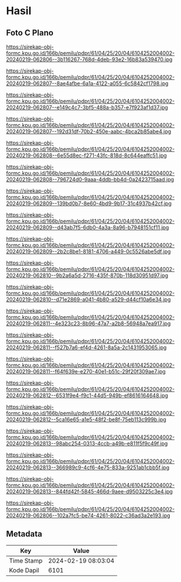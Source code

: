 # Hasil

## Foto C Plano

https://sirekap-obj-formc.kpu.go.id/166b/pemilu/pdpr/61/04/25/20/04/6104252004002-20240219-062806--3b116267-768d-4deb-93e2-16b83a539470.jpg

https://sirekap-obj-formc.kpu.go.id/166b/pemilu/pdpr/61/04/25/20/04/6104252004002-20240219-062807--8ae4afbe-6a1a-4122-a055-6c5842cf1798.jpg

https://sirekap-obj-formc.kpu.go.id/166b/pemilu/pdpr/61/04/25/20/04/6104252004002-20240219-062807--e149c4c7-3bf5-488a-b357-e7f923af1d37.jpg

https://sirekap-obj-formc.kpu.go.id/166b/pemilu/pdpr/61/04/25/20/04/6104252004002-20240219-062807--192d31df-70b2-450e-aabc-4bca2b85abe4.jpg

https://sirekap-obj-formc.kpu.go.id/166b/pemilu/pdpr/61/04/25/20/04/6104252004002-20240219-062808--6e55d8ec-f271-43fc-818d-8c644eaffc51.jpg

https://sirekap-obj-formc.kpu.go.id/166b/pemilu/pdpr/61/04/25/20/04/6104252004002-20240219-062808--796724d0-9aaa-4ddb-bb4d-0a2423715aad.jpg

https://sirekap-obj-formc.kpu.go.id/166b/pemilu/pdpr/61/04/25/20/04/6104252004002-20240219-062809--139bd0b7-8e60-4bd9-9b17-31c4937b42cf.jpg

https://sirekap-obj-formc.kpu.go.id/166b/pemilu/pdpr/61/04/25/20/04/6104252004002-20240219-062809--d43ab7f5-6db0-4a3a-8a96-b7948151cf11.jpg

https://sirekap-obj-formc.kpu.go.id/166b/pemilu/pdpr/61/04/25/20/04/6104252004002-20240219-062809--2b2c8be1-8181-4706-a449-0c5526abe5df.jpg

https://sirekap-obj-formc.kpu.go.id/166b/pemilu/pdpr/61/04/25/20/04/6104252004002-20240219-062810--9b2a6a5d-2716-435f-870b-118d30951d97.jpg

https://sirekap-obj-formc.kpu.go.id/166b/pemilu/pdpr/61/04/25/20/04/6104252004002-20240219-062810--d71e2869-a041-4b80-a529-d44cf10a6e34.jpg

https://sirekap-obj-formc.kpu.go.id/166b/pemilu/pdpr/61/04/25/20/04/6104252004002-20240219-062811--4e323c23-8b96-47a7-a2b8-56948a7ea917.jpg

https://sirekap-obj-formc.kpu.go.id/166b/pemilu/pdpr/61/04/25/20/04/6104252004002-20240219-062811--f527b7a6-ef4d-4261-8a5a-2c1431953065.jpg

https://sirekap-obj-formc.kpu.go.id/166b/pemilu/pdpr/61/04/25/20/04/6104252004002-20240219-062811--f64f639e-e270-40e1-b51c-29f20f309ae7.jpg

https://sirekap-obj-formc.kpu.go.id/166b/pemilu/pdpr/61/04/25/20/04/6104252004002-20240219-062812--6531f9e4-f9c1-44d5-949b-ef8616164648.jpg

https://sirekap-obj-formc.kpu.go.id/166b/pemilu/pdpr/61/04/25/20/04/6104252004002-20240219-062812--5ca16e65-a1e5-48f2-be8f-75eb113c999b.jpg

https://sirekap-obj-formc.kpu.go.id/166b/pemilu/pdpr/61/04/25/20/04/6104252004002-20240219-062813--98abc254-0313-4ccb-a49b-e811f5f9c49f.jpg

https://sirekap-obj-formc.kpu.go.id/166b/pemilu/pdpr/61/04/25/20/04/6104252004002-20240219-062813--366989c9-4cf6-4e75-833a-9251ab1cbb5f.jpg

https://sirekap-obj-formc.kpu.go.id/166b/pemilu/pdpr/61/04/25/20/04/6104252004002-20240219-062813--844fd42f-5845-466d-9aee-d9503225c3e4.jpg

https://sirekap-obj-formc.kpu.go.id/166b/pemilu/pdpr/61/04/25/20/04/6104252004002-20240219-062806--102a7fc5-be74-4261-8022-c36ad3a2e193.jpg


## Metadata

| Key        | Value               |
| ---------- | ------------------- |
| Time Stamp | 2024-02-19 08:03:04 |
| Kode Dapil | 6101                |



